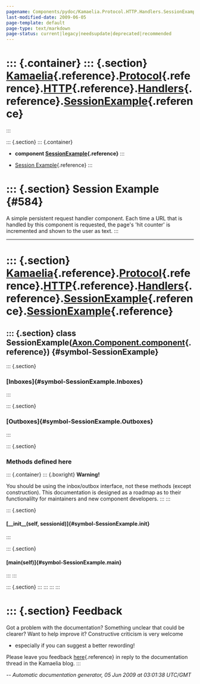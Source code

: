 ```yaml
---
pagename: Components/pydoc/Kamaelia.Protocol.HTTP.Handlers.SessionExample
last-modified-date: 2009-06-05
page-template: default
page-type: text/markdown
page-status: current|legacy|needsupdate|deprecated|recommended
---
```

::: {.container}
::: {.section}
[Kamaelia](/Components/pydoc/Kamaelia.html){.reference}.[Protocol](/Components/pydoc/Kamaelia.Protocol.html){.reference}.[HTTP](/Components/pydoc/Kamaelia.Protocol.HTTP.html){.reference}.[Handlers](/Components/pydoc/Kamaelia.Protocol.HTTP.Handlers.html){.reference}.[SessionExample](/Components/pydoc/Kamaelia.Protocol.HTTP.Handlers.SessionExample.html){.reference}
=============================================================================================================================================================================================================================================================================================================================================================================
:::

::: {.section}
::: {.container}
-   **component
    [SessionExample](/Components/pydoc/Kamaelia.Protocol.HTTP.Handlers.SessionExample.SessionExample.html){.reference}**
:::

-   [Session Example](#584){.reference}
:::

::: {.section}
Session Example {#584}
===============

A simple persistent request handler component. Each time a URL that is
handled by this component is requested, the page\'s \'hit counter\' is
incremented and shown to the user as text.
:::

------------------------------------------------------------------------

::: {.section}
[Kamaelia](/Components/pydoc/Kamaelia.html){.reference}.[Protocol](/Components/pydoc/Kamaelia.Protocol.html){.reference}.[HTTP](/Components/pydoc/Kamaelia.Protocol.HTTP.html){.reference}.[Handlers](/Components/pydoc/Kamaelia.Protocol.HTTP.Handlers.html){.reference}.[SessionExample](/Components/pydoc/Kamaelia.Protocol.HTTP.Handlers.SessionExample.html){.reference}.[SessionExample](/Components/pydoc/Kamaelia.Protocol.HTTP.Handlers.SessionExample.SessionExample.html){.reference}
================================================================================================================================================================================================================================================================================================================================================================================================================================================================================================

::: {.section}
class SessionExample([Axon.Component.component](/Docs/Axon/Axon.Component.component.html){.reference}) {#symbol-SessionExample}
------------------------------------------------------------------------------------------------------

::: {.section}
### [Inboxes]{#symbol-SessionExample.Inboxes}
:::

::: {.section}
### [Outboxes]{#symbol-SessionExample.Outboxes}
:::

::: {.section}
### Methods defined here

::: {.container}
::: {.boxright}
**Warning!**

You should be using the inbox/outbox interface, not these methods
(except construction). This documentation is designed as a roadmap as to
their functionalilty for maintainers and new component developers.
:::
:::

::: {.section}
#### [\_\_init\_\_(self, sessionid)]{#symbol-SessionExample.__init__}
:::

::: {.section}
#### [main(self)]{#symbol-SessionExample.main}
:::
:::

::: {.section}
:::
:::
:::
:::

::: {.section}
Feedback
========

Got a problem with the documentation? Something unclear that could be
clearer? Want to help improve it? Constructive criticism is very welcome
- especially if you can suggest a better rewording!

Please leave you feedback
[here](../../../cgi-bin/blog/blog.cgi?rm=viewpost&nodeid=1142023701){.reference}
in reply to the documentation thread in the Kamaelia blog.
:::

*\-- Automatic documentation generator, 05 Jun 2009 at 03:01:38 UTC/GMT*
